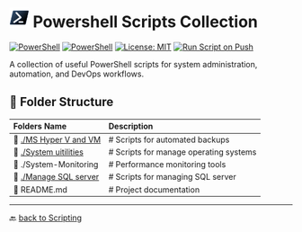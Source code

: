 # <img src="../Assets/Powershell.svg" width="35"> Powershell Scripts Collection

[![PowerShell](https://custom-icon-badges.demolab.com/badge/.-PowerShell-blue.svg?style=flat&logo=powershell-core-eyecatch32&logoColor=white)](https://learn.microsoft.com/en-us/powershell/scripting/install/installing-powershell-on-windows?view=powershell-7.5)
[![PowerShell](https://img.shields.io/badge/PowerShell-5.1%2B-blue?logo=powershell)](https://docs.microsoft.com/en-us/powershell/)
[![License: MIT](https://img.shields.io/badge/License-MIT-green.svg)](https://opensource.org/licenses/MIT)
[![Run Script on Push](https://github.com/KR-Sew/Scripting/actions/workflows/bash.yml/badge.svg)](https://github.com/KR-Sew/Scripting/actions/workflows/bash.yml)

A collection of useful PowerShell scripts for system administration, automation, and DevOps workflows.  

## 📂 Folder Structure  

|   Folders Name          |  Description                                      |
|:------------------------|:---------------------------------------|
|  📂 [./MS Hyper V and VM](./MS%20Hyper%20V%20and%20VM/) |  # Scripts for automated backups        |
|  📂 [./System uitilities](./System%20utilities/) |  # Scripts for manage operating systems |
|  📂 ./System-Monitoring  |  # Performance monitoring tools         |
|  📂 [./Manage SQL server](./Manage%20SQL%20server%20scripts/)  |  # Scripts for managing SQL server      |
|  📄 README.md          |  # Project documentation                |

---

🔙 [back to Scripting](../)
